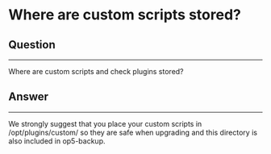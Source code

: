 # Where are custom scripts stored?

## Question

* * * * *

Where are custom scripts and check plugins stored?

## Answer

* * * * *

We strongly suggest that you place your custom scripts in /opt/plugins/custom/ so they are safe when upgrading and this directory is also included in op5-backup.

 

 

